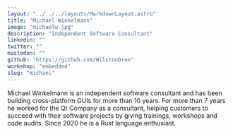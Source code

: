 ```yaml
---
layout: "../../../layouts/MarkdownLayout.astro"
title: "Michael Winkelmann"
image: "michaelw.jpg"
description: "Independent Software Consultant"
linkedin: ""
twitter: ""
mastodon: ""
github: "https://github.com/WilstonOreo"
workshop: "embedded"
slug: "michael"
---
```


Michael Winkelmann is an independent software consultant and has been building cross-platform GUIs for more than 10 years. For more than 7 years he worked for the Qt Company as a consultant, helping customers to succeed with their software projects by giving trainings, workshops and code audits. Since 2020 he is a Rust language enthusiast.